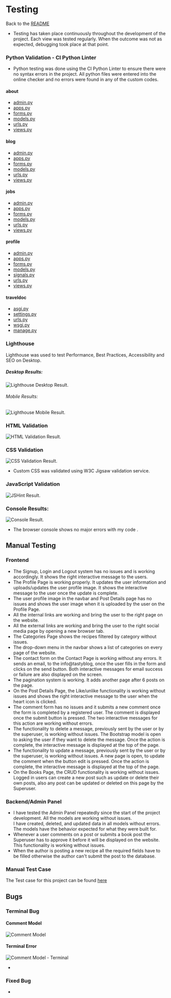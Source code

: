 # Testing
Back to the [README](README.md)

* Testing has taken place continuously throughout the development of the project. Each view was tested regularly. 
  When the outcome was not as expected, debugging took place at that point.  

### Python Validation - CI Python Linter
* Python testing was done using the CI Python Linter to ensure there were no syntax errors in the project. All python files
were entered into the online checker and no errors were found in any of the custom codes.

####  about
* [admin.py](https://res.cloudinary.com/dzesjeplp/image/upload/v1725524358/READMEpp4/TESTINGpp4/CI-Python-Linter-about-admin_pvcmyb.png)
* [apps.py](https://res.cloudinary.com/dzesjeplp/image/upload/v1725524359/READMEpp4/TESTINGpp4/CI-Python-Linter-about-apps_wjvnlf.png)
* [forms.py](https://res.cloudinary.com/dzesjeplp/image/upload/v1725524359/READMEpp4/TESTINGpp4/CI-Python-Linter-about-forms_ffrtzk.png)
* [models.py](https://res.cloudinary.com/dzesjeplp/image/upload/v1725524359/READMEpp4/TESTINGpp4/CI-Python-Linter-about-models_iopasy.png)
* [urls.py](https://res.cloudinary.com/dzesjeplp/image/upload/v1725524359/READMEpp4/TESTINGpp4/CI-Python-Linter-about-urls_zkr83p.png)
* [views.py](https://res.cloudinary.com/dzesjeplp/image/upload/v1725524359/READMEpp4/TESTINGpp4/CI-Python-Linter-about-views_m7qew1.png)


#### blog
* [admin.py](https://res.cloudinary.com/dzesjeplp/image/upload/v1725527566/READMEpp4/TESTINGpp4/testingblog/-blog-admin_azz5b7.png)
* [apps.py](https://res.cloudinary.com/dzesjeplp/image/upload/v1725527566/READMEpp4/TESTINGpp4/testingblog/CI-Python-Linter-blog-apps_m7qokv.png)
* [forms.py](https://res.cloudinary.com/dzesjeplp/image/upload/v1725527566/READMEpp4/TESTINGpp4/testingblog/CI-Python-Linter-blog-forms_gemou9.png)
* [models.py](https://res.cloudinary.com/dzesjeplp/image/upload/v1725527725/READMEpp4/TESTINGpp4/testingblog/CI-Python-Linter-blog-model_vqaopz.png)
* [urls.py](https://res.cloudinary.com/dzesjeplp/image/upload/v1725527566/READMEpp4/TESTINGpp4/testingblog/CI-Python-Linter-blog-urls_ah6ami.png)
* [views.py](https://res.cloudinary.com/dzesjeplp/image/upload/v1725527566/READMEpp4/TESTINGpp4/testingblog/CI-Python-Linter-blog-views_floarf.png)

#### jobs
* [admin.py](https://res.cloudinary.com/dzesjeplp/image/upload/v1725532662/READMEpp4/TESTINGpp4/testingblog/testingjobs/CI-Python-Linter-jobs-admin_iglm5j.png)
* [apps.py](https://res.cloudinary.com/dzesjeplp/image/upload/v1725532662/READMEpp4/TESTINGpp4/testingblog/testingjobs/CI-Python-Linter-jobs-apps_vzf595.png)
* [forms.py](https://res.cloudinary.com/dzesjeplp/image/upload/v1725532662/READMEpp4/TESTINGpp4/testingblog/testingjobs/CI-Python-Linter-jobs-forms_c73bha.png)
* [models.py](https://res.cloudinary.com/dzesjeplp/image/upload/v1725532662/READMEpp4/TESTINGpp4/testingblog/testingjobs/CI-Python-Linter-jobs-model_xdpgvi.png)
* [urls.py](https://res.cloudinary.com/dzesjeplp/image/upload/v1725532663/READMEpp4/TESTINGpp4/testingblog/testingjobs/CI-Python-Linter-jobs-urls_pgmmi7.png)
* [views.py](https://res.cloudinary.com/dzesjeplp/image/upload/v1725532663/READMEpp4/TESTINGpp4/testingblog/testingjobs/CI-Python-Linter-jobs-views_pe0ydt.png)

#### profile
* [admin.py](https://res.cloudinary.com/dzesjeplp/image/upload/v1725537062/READMEpp4/TESTINGpp4/testingblog/testingjobs/testingprofile/CI-Python-Linter-profile-admin_equild.png)
* [apps.py](https://res.cloudinary.com/dzesjeplp/image/upload/v1725537062/READMEpp4/TESTINGpp4/testingblog/testingjobs/testingprofile/CI-Python-Linter-profile-apps_mnptky.png)
* [forms.py](https://res.cloudinary.com/dzesjeplp/image/upload/v1725537062/READMEpp4/TESTINGpp4/testingblog/testingjobs/testingprofile/CI-Python-Linter-profile-forms_fmzoeo.png)
* [models.py](https://res.cloudinary.com/dzesjeplp/image/upload/v1725537063/READMEpp4/TESTINGpp4/testingblog/testingjobs/testingprofile/CI-Python-Linter-profile-models_rk16gx.png)
* [signals.py](https://res.cloudinary.com/dzesjeplp/image/upload/v1725537063/READMEpp4/TESTINGpp4/testingblog/testingjobs/testingprofile/CI-Python-Linter-profile-signals_dgc8sf.png)
* [urls.py](https://res.cloudinary.com/dzesjeplp/image/upload/v1725537153/READMEpp4/TESTINGpp4/testingblog/testingjobs/testingprofile/CI-Python-Linter-profile-urls_ooi62m.png)
* [views.py](https://res.cloudinary.com/dzesjeplp/image/upload/v1725537065/READMEpp4/TESTINGpp4/testingblog/testingjobs/testingprofile/CI-Python-Linter-profile-views_hsizqu.png)

#### traveldoc
* [asgi.py](https://res.cloudinary.com/dzesjeplp/image/upload/v1725545888/READMEpp4/TESTINGpp4/testingblog/testingjobs/testingprofile/testingtraveldoc/CI-Python-Linter-asgi_c6jqa6.png)
* [settings.py](https://res.cloudinary.com/dzesjeplp/image/upload/v1725545889/READMEpp4/TESTINGpp4/testingblog/testingjobs/testingprofile/testingtraveldoc/CI-Python-Linter-settings_uptmec.png)
* [urls.py](https://res.cloudinary.com/dzesjeplp/image/upload/v1725545889/READMEpp4/TESTINGpp4/testingblog/testingjobs/testingprofile/testingtraveldoc/CI-Python-Linter-urls_cawtml.png)
* [wsgi.py](https://res.cloudinary.com/dzesjeplp/image/upload/v1725545890/READMEpp4/TESTINGpp4/testingblog/testingjobs/testingprofile/testingtraveldoc/CI-Python-Linter-wsgi_z8ctcc.png)
* [manage.py](https://res.cloudinary.com/dzesjeplp/image/upload/v1725545888/READMEpp4/TESTINGpp4/testingblog/testingjobs/testingprofile/testingtraveldoc/CI-Python-Linter-manage_tecbnj.png)


### Lighthouse
Lighthouse was used to test Performance, Best Practices, Accessibility and SEO on Desktop.

##### Desktop Results:
![Lighthouse Desktop Result](https://res.cloudinary.com/dzesjeplp/image/upload/v1725551779/READMEpp4/TESTINGpp4/testingblog/testingjobs/testingprofile/testingtraveldoc/Lighthouse-Report-Viewer-desktop_kddojm.png).

###### Mobile Results:
![Lighthouse Mobile Result](https://res.cloudinary.com/dzesjeplp/image/upload/v1725551779/READMEpp4/TESTINGpp4/testingblog/testingjobs/testingprofile/testingtraveldoc/Lighthouse-Report-Viewermobile_eu95ep.png).

### HTML Validation
![HTML Validation Result]().

### CSS Validation

![CSS Validation Result](https://res.cloudinary.com/dzesjeplp/image/upload/v1725552616/READMEpp4/TESTINGpp4/testingblog/testingjobs/testingprofile/testingtraveldoc/W3C-CSS-Validator-results-for-TextArea-CSS-level-3-SVG-_zvyles.png).
* Custom CSS was validated using W3C Jigsaw validation service.

### JavaScript Validation
![JSHint Result](https://res.cloudinary.com/dzesjeplp/image/upload/v1725554781/READMEpp4/TESTINGpp4/testingblog/testingjobs/testingprofile/testingtraveldoc/JSHint-a-JavaScript-Code-Quality-Tool_f6hgck.png).

### Console Results:
![Console Result](https://res.cloudinary.com/dzesjeplp/image/upload/v1725555560/READMEpp4/TESTINGpp4/testingblog/testingjobs/testingprofile/testingtraveldoc/consolelog_fpntwb.png).
* The browser console shows no major errors with my code .

## Manual Testing
### Frontend
* The Signup, Login and Logout system has no issues and is working accordingly. It shows the right 
  interactive message to the users.
* The Profile Page is working properly. It updates the user information and uploads/updates the 
  user profile image. It shows the interactive message to the user once the update is complete.
* The user profile image in the navbar and Post Details page has no issues and shows the user image 
  when it is uploaded by the user on the Profile Page.
* All the internal links are working and bring the user to the right page on the website.
* All the external links are working and bring the user to the right social media page by 
  opening a new browser tab.
* The Categories Page shows the recipes filtered by category without issues.
* The drop-down menu in the navbar shows a list of categories on every page of the website.
* The contact form on the Contact Page is working without any errors.  It sends an email, 
  to the info@tastyblog, once the user fills in the form and clicks on the send button. 
  Both interactive messages for email success or failure are also displayed on the screen.
* The pagination system is working. It adds another page after 6 posts on the page.
* On the Post Details Page, the Like/unlike functionality is working without issues and shows 
  the right interactive message to the user when the heart icon is clicked.
* The comment form has no issues and it submits a new comment once the form is completed by a
  registered user. 
  The comment is displayed once the submit button is pressed. The two interactive messages for 
  this action are working without errors. 
* The functionality to delete a message, previously sent by the user or by the superuser, is 
  working without issues. The Bootstrap model is open to asking the user if they want to delete 
  the message. Once the action is complete, the interactive message is displayed at the top of the page.
* The functionality to update a message, previously sent by the user or by the superuser, is 
  working without issues. A new page is open, to update the comment when the button edit is 
  pressed. Once the action is complete, the interactive message is displayed at the top of the page. 
* On the Books Page, the CRUD functionality is working without issues. Logged in users can create a new 
  post such as update or delete their own posts, also any post can be updated or deleted on this page by the Superuser.  

### Backend/Admin Panel
* I have tested the Admin Panel repeatedly since the start of the project development. All the models are working without issues.  
  I have created, deleted, and updated data in all models without errors. The models have the behavior expected for what they were built for.
* Whenever a user comments on a post or submits a book post the Superuser has to approve it before it will be displayed on the website. This functionality is 
  working without issues.
* When the author is posting a new recipe all the required fields have to be filled otherwise the author can't submit the post to the database.

### Manual Test Case
The Test case for this project can be found [here](TEST_CASE.md)

## Bugs
### Terminal Bug
#### Comment Model 
![Comment Model]()
#### Terminal Error
![Comment Model - Terminal]()

* 

### Fixed Bug

* 